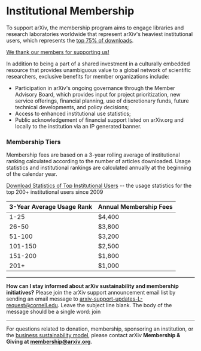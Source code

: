 Institutional Membership
========================

To support arXiv, the membership program aims to engage libraries and research laboratories worldwide that represent arXiv's heaviest institutional users, which represents the [top 75% of downloads](https://confluence.cornell.edu/display/arxivpub/Institutional+Usage+Statistics). 

[We thank our members for supporting us!](/about/ourmembers) 

In addition to being a part of a shared investment in a culturally embedded resource that provides unambiguous value to a global network of scientific researchers, exclusive benefits for member organizations include:

   - Participation in arXiv's ongoing governance through the Member Advisory Board, which provides input for project prioritization, new service offerings, financial planning, use of discretionary funds, future technical developments, and policy decisions;
   - Access to enhanced institutional use statistics;
   - Public acknowledgement of financial support listed on arXiv.org and locally to the institution via an IP generated banner.


### Membership Tiers

Membership fees are based on a 3-year rolling average of institutional ranking calculated according to the number of articles downloaded. Usage statistics and institutional rankings are calculated annually at the beginning of the calendar year. 

[Download Statistics of Top Institutional Users](https://confluence.cornell.edu/display/arxivpub/Institutional+Usage+Statistics)
-- the usage statistics for the top 200+ institutional users since 2009


|3-Year Average Usage Rank   |Annual Membership Fees
|-----------------------------|:--------------------|
|1-25|$4,400|
|26-50|$3,800|
|51-100|$3,200|
|101-150|$2,500|
|151-200|$1,800|
|201+|$1,000|

---
**How can I stay informed about arXiv sustainability and membership initiatives?**
Please join the arXiv support announcement email list by sending an email message to arxiv-support-updates-L-request@cornell.edu. Leave the subject line blank. The body of the message should be a single word: join

---
For questions related to donation, membership, sponsoring an institution, or the [business sustainability
model](/help/support), please contact arXiv **Membership & Giving at membership@arxiv.org**.
